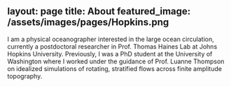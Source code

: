 layout: page
title: About
featured_image: /assets/images/pages/Hopkins.png
---

I am a physical oceanographer interested in the large ocean circulation, currently a postdoctoral researcher in Prof. Thomas Haines Lab at Johns Hopkins University. Previously, I was a PhD student at the University of Washington where I worked under the guidance of Prof. Luanne Thompson on idealized simulations of rotating, stratified flows across finite amplitude topography.